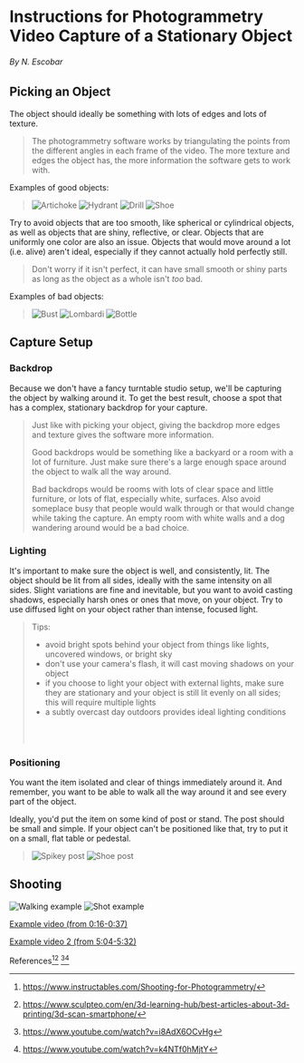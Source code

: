 # Instructions for Photogrammetry Video Capture of a Stationary Object
###### By N. Escobar

## Picking an Object
The object should ideally be something with lots of edges 
and lots of texture.

> The photogrammetry software works by triangulating the 
> points from the different angles in each frame of the 
> video. The more texture and edges the object has, the 
> more information the software gets to work with.

Examples of good objects:

> ![Artichoke](img/artichoke.webp)
> ![Hydrant](img/hydrant.webp)
> ![Drill](img/drill.webp)
> ![Shoe](img/shoe1.jpeg)

Try to avoid objects that are too smooth, like spherical 
or cylindrical objects, as well as objects that are
shiny, reflective, or clear. Objects that are uniformly 
one color are also an issue. Objects that would move 
around a lot (i.e. alive) aren't ideal, especially if they
cannot actually hold perfectly still.

> Don't worry if it isn't perfect, it can have small smooth 
> or shiny parts as long as the object as a whole isn't 
> *too* bad.

Examples of bad objects:

> ![Bust](img/bust.webp)
> ![Lombardi](img/lombardi.jpg)
> ![Bottle](img/bottle.jpeg)

## Capture Setup

### Backdrop

Because we don't have a fancy turntable studio setup, we'll
be capturing the object by walking around it. To get the best
result, choose a spot that has a complex, stationary 
backdrop for your capture.

> Just like with picking your object, giving the backdrop
> more edges and texture gives the software more information.
> 
> Good backdrops would be something like a backyard or a
> room with a lot of furniture. Just make sure there's a
> large enough space around the object to walk all the way
> around.
> 
> Bad backdrops would be rooms with lots of clear space and
> little furniture, or lots of flat, especially white, surfaces. 
> Also avoid someplace busy that people would walk through or 
> that would change while taking the capture. An empty room 
> with white walls and a dog wandering around would be a bad 
> choice.

### Lighting

It's important to make sure the object is well, and 
consistently, lit. The object should be lit from all sides,
ideally with the same intensity on all sides. Slight
variations are fine and inevitable, but you want to avoid
casting shadows, especially harsh ones or ones that move, 
on your object. Try to use diffused light on your object
rather than intense, focused light.

> Tips:
> - avoid bright spots behind your object from things like
lights, uncovered windows, or bright sky
> - don't use your camera's flash, it will cast moving shadows
on your object
> - if you choose to light your object with external lights, 
make sure they are stationary and your object is still lit 
evenly on all sides; this will require multiple lights
> - a subtly overcast day outdoors provides ideal lighting 
conditions
> <br/>
> <br/>

### Positioning
You want the item isolated and clear of things immediately
around it. And remember, you want to be able to walk all the 
way around it and see every part of the object.

Ideally, you'd put the item on some kind of post or stand. 
The post should be small and simple. If your object can't be 
positioned like that, try to put it on a small, flat table or
pedestal.

>![Spikey post](img/spikyPost.webp)
>![Shoe post](img/shoe2.jpeg)

## Shooting

![Walking example](img/walking.gif)
![Shot example](img/view.gif)


[Example video (from 0:16-0:37)](https://youtu.be/i8AdX6OCvHg?t=16)

[Example video 2 (from 5:04-5:32)](https://youtu.be/k4NTf0hMjtY?t=304)

References[^a][^b] [^2][^3]

[^a]: https://www.instructables.com/Shooting-for-Photogrammetry/
[^b]: https://www.sculpteo.com/en/3d-learning-hub/best-articles-about-3d-printing/3d-scan-smartphone/

[^2]: https://www.youtube.com/watch?v=i8AdX6OCvHg
[^3]: https://www.youtube.com/watch?v=k4NTf0hMjtY
